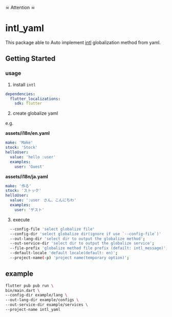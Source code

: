 ☠ Attention ☠

# intl_yaml

This package able to Auto implement [intl](https://pub.dartlang.org/packages/intl) globalization method from yaml.

## Getting Started

### usage

1. install `intl`

```yaml
dependencies:
  flutter_localizations:
    sdk: flutter
```

2. create globalize yaml

e.g.

**assets/i18n/en.yaml**

```yaml
make: 'Make'
stock: 'Stock'
helloUser:
  value: 'hello :user'
  examples:
    user: 'Guest'
```


**assets/i18n/ja.yaml**

```yaml
make: '作る'
stock: 'ストック'
helloUser:
  value: ':user　さん、こんにちわ'
  examples:
    user: 'ゲスト'
```


3. execute

```bash
  --config-file 'select globalize file'
  --config-dir 'select globalize dir(ignore if use `--config-file`)'
  --out-lang-dir 'select dir to output the globalize method';
  --out-service-dir 'select dir to output the globalize service';
  --file-prefix 'globalize method file prefix (defailt: intl_message)';
  --default-locale 'default locale(default: en)';
  --project-name(-p) 'project name(temporary option)';
```

## example
```bash
flutter pub pub run \
bin/main.dart \
--config-dir example/lang \
--out-lang-dir example/configs \
--out-service-dir example/services \
--project-name intl_yaml
```